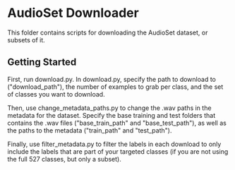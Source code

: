 # AudioSet Downloader

This folder contains scripts for downloading the AudioSet dataset, or subsets of it.

## Getting Started

First, run download.py. In download.py, specify the path to download to ("download_path"), the number of examples to grab per class, and the set of classes you want to download.

Then, use change_metadata_paths.py to change the .wav paths in the metadata for the dataset. Specify the base training and test folders that contains the .wav files ("base_train_path" and "base_test_path"), as well as the paths to the metadata ("train_path" and "test_path").

Finally, use filter_metadata.py to filter the labels in each download to only include the labels that are part of your targeted classes (if you are not using the full 527 classes, but only a subset).

